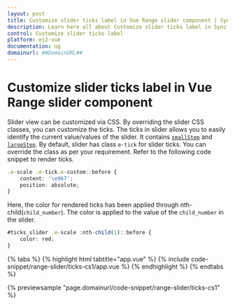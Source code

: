 ```yaml
---
layout: post
title: Customize slider ticks label in Vue Range slider component | Syncfusion
description: Learn here all about Customize slider ticks label in Syncfusion Vue Range slider component of Syncfusion Essential JS 2 and more.
control: Customize slider ticks label 
platform: ej2-vue
documentation: ug
domainurl: ##DomainURL##
---
```


# Customize slider ticks label in Vue Range slider component

Slider view can be customized via CSS. By overriding the slider CSS classes, you can customize the ticks. The ticks in slider allows you to easily identify the current value/values of the slider. It contains [`smallStep`](https://ej2.syncfusion.com/vue/documentation/api/slider/ticksData/#smallstep) and [`largeStep`](https://ej2.syncfusion.com/vue/documentation/api/slider/ticksData/#largestep). By default, slider has class `e-tick` for slider ticks. You can override the class as per your requirement. Refer to the following code snippet to render ticks.

```ts
.e-scale .e-tick.e-custom::before {
    content: '\e967';
    position: absolute;
}
```

Here, the color for rendered ticks has been applied through nth-child(`child_number`). The color is applied to the value of the `child_number` in the slider.

```ts
#ticks_slider .e-scale :nth-child(1)::before {
    color: red;
}
```

{% tabs %}
{% highlight html tabtitle="app.vue" %}
{% include code-snippet/range-slider/ticks-cs1/app.vue %}
{% endhighlight %}
{% endtabs %}
        
{% previewsample "page.domainurl/code-snippet/range-slider/ticks-cs1" %}
